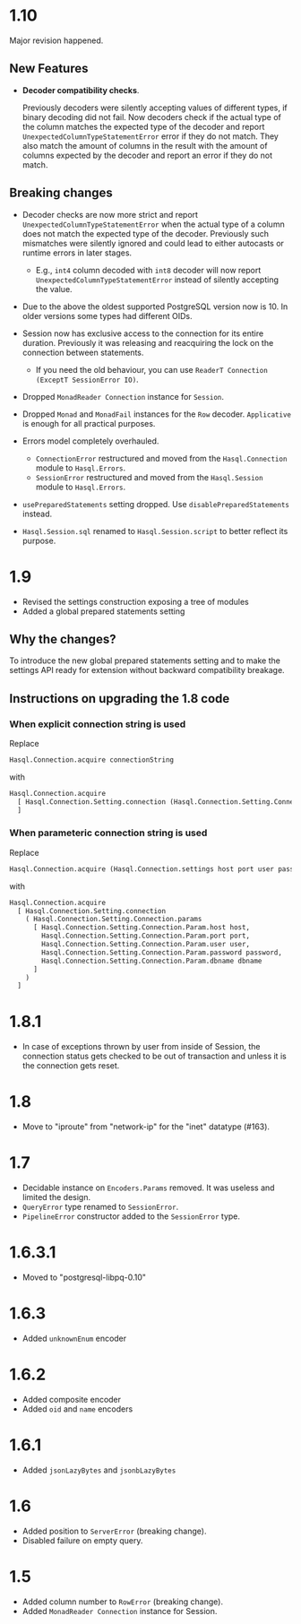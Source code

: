 # 1.10

Major revision happened.

## New Features

- **Decoder compatibility checks**.

  Previously decoders were silently accepting values of different types, if binary decoding did not fail. Now decoders check if the actual type of the column matches the expected type of the decoder and report `UnexpectedColumnTypeStatementError` error if they do not match. They also match the amount of columns in the result with the amount of columns expected by the decoder and report an error if they do not match.

## Breaking changes

- Decoder checks are now more strict and report `UnexpectedColumnTypeStatementError` when the actual type of a column does not match the expected type of the decoder. Previously such mismatches were silently ignored and could lead to either autocasts or runtime errors in later stages.
  - E.g., `int4` column decoded with `int8` decoder will now report `UnexpectedColumnTypeStatementError` instead of silently accepting the value.

- Due to the above the oldest supported PostgreSQL version now is 10. In older versions some types had different OIDs.

- Session now has exclusive access to the connection for its entire duration. Previously it was releasing and reacquiring the lock on the connection between statements.
  - If you need the old behaviour, you can use `ReaderT Connection (ExceptT SessionError IO)`.

- Dropped `MonadReader Connection` instance for `Session`.

- Dropped `Monad` and `MonadFail` instances for the `Row` decoder. `Applicative` is enough for all practical purposes.

- Errors model completely overhauled.
  - `ConnectionError` restructured and moved from the `Hasql.Connection` module to `Hasql.Errors`.
  - `SessionError` restructured and moved from the `Hasql.Session` module to `Hasql.Errors`.

- `usePreparedStatements` setting dropped. Use `disablePreparedStatements` instead.

- `Hasql.Session.sql` renamed to `Hasql.Session.script` to better reflect its purpose.

# 1.9

- Revised the settings construction exposing a tree of modules
- Added a global prepared statements setting

## Why the changes?

To introduce the new global prepared statements setting and to make the settings API ready for extension without backward compatibility breakage.

## Instructions on upgrading the 1.8 code

### When explicit connection string is used

Replace

```haskell
Hasql.Connection.acquire connectionString
```

with

```haskell
Hasql.Connection.acquire 
  [ Hasql.Connection.Setting.connection (Hasql.Connection.Setting.Connection.string connectionString)
  ]
```

### When parameteric connection string is used

Replace

```haskell
Hasql.Connection.acquire (Hasql.Connection.settings host port user password dbname)
```

with

```haskell
Hasql.Connection.acquire
  [ Hasql.Connection.Setting.connection
    ( Hasql.Connection.Setting.Connection.params
      [ Hasql.Connection.Setting.Connection.Param.host host,
        Hasql.Connection.Setting.Connection.Param.port port,
        Hasql.Connection.Setting.Connection.Param.user user,
        Hasql.Connection.Setting.Connection.Param.password password,
        Hasql.Connection.Setting.Connection.Param.dbname dbname
      ]
    )
  ]
```

# 1.8.1

- In case of exceptions thrown by user from inside of Session, the connection status gets checked to be out of transaction and unless it is the connection gets reset.

# 1.8

- Move to "iproute" from "network-ip" for the "inet" datatype (#163).

# 1.7

- Decidable instance on `Encoders.Params` removed. It was useless and limited the design.
- `QueryError` type renamed to `SessionError`.
- `PipelineError` constructor added to the `SessionError` type.

# 1.6.3.1

- Moved to "postgresql-libpq-0.10"

# 1.6.3

- Added `unknownEnum` encoder

# 1.6.2

- Added composite encoder
- Added `oid` and `name` encoders

# 1.6.1

- Added `jsonLazyBytes` and `jsonbLazyBytes`

# 1.6

- Added position to `ServerError` (breaking change).
- Disabled failure on empty query.

# 1.5

- Added column number to `RowError` (breaking change).
- Added `MonadReader Connection` instance for Session.
